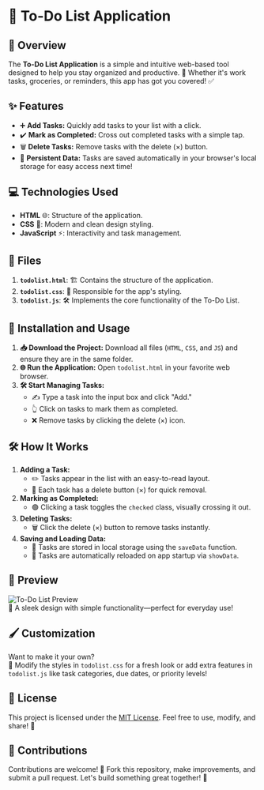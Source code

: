 # 📝 To-Do List Application

## 🌟 Overview
The **To-Do List Application** is a simple and intuitive web-based tool designed to help you stay organized and productive. 📅 Whether it's work tasks, groceries, or reminders, this app has got you covered! ✅

## ✨ Features
- ➕ **Add Tasks:** Quickly add tasks to your list with a click.
- ✔️ **Mark as Completed:** Cross out completed tasks with a simple tap.
- 🗑️ **Delete Tasks:** Remove tasks with the delete (×) button.
- 💾 **Persistent Data:** Tasks are saved automatically in your browser's local storage for easy access next time!

## 💻 Technologies Used
- **HTML** 🌐: Structure of the application.
- **CSS** 🎨: Modern and clean design styling.
- **JavaScript** ⚡: Interactivity and task management.

## 📁 Files
1. **`todolist.html`**: 🏗️ Contains the structure of the application.
2. **`todolist.css`**: 🎨 Responsible for the app's styling.
3. **`todolist.js`**: 🛠️ Implements the core functionality of the To-Do List.

## 🚀 Installation and Usage
1. **📥 Download the Project:**
   Download all files (`HTML`, `CSS`, and `JS`) and ensure they are in the same folder.
2. **🌐 Run the Application:**
   Open `todolist.html` in your favorite web browser.
3. **🛠️ Start Managing Tasks:**
   - ✍️ Type a task into the input box and click "Add."
   - 👆 Click on tasks to mark them as completed.
   - ❌ Remove tasks by clicking the delete (×) icon.

## 🛠️ How It Works
1. **Adding a Task:**
   - ✏️ Tasks appear in the list with an easy-to-read layout.
   - 🚫 Each task has a delete button (×) for quick removal.
2. **Marking as Completed:**
   - 🟢 Clicking a task toggles the `checked` class, visually crossing it out.
3. **Deleting Tasks:**
   - 🗑️ Click the delete (×) button to remove tasks instantly.
4. **Saving and Loading Data:**
   - 📂 Tasks are stored in local storage using the `saveData` function.
   - 🔄 Tasks are automatically reloaded on app startup via `showData`.

## 🌈 Preview
![To-Do List Preview](placeholder-for-screenshot)  
🎉 A sleek design with simple functionality—perfect for everyday use!

## 🖌️ Customization
Want to make it your own?  
🎨 Modify the styles in `todolist.css` for a fresh look or add extra features in `todolist.js` like task categories, due dates, or priority levels!

## 📜 License
This project is licensed under the [MIT License](https://opensource.org/licenses/MIT). Feel free to use, modify, and share! 💖

## 🤝 Contributions
Contributions are welcome! 🙌 Fork this repository, make improvements, and submit a pull request. Let's build something great together! 🚀
